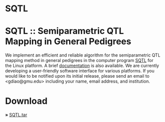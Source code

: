 # **SQTL**

# **SQTL :: Semiparametric QTL Mapping in General Pedigrees**

We implement an efficient and reliable algorithm for the semiparametric QTL mapping method in general pedigrees in the computer program [SQTL](http://dlin.web.unc.edu/wp-content/uploads/sites/1568/2013/02/SQTL.zip) for the Linux platform. A brief [documentation](http://dlin.web.unc.edu/wp-content/uploads/sites/1568/2013/02/SQTL.zip) is also available. We are currently developing a user-friendly software interface for various platforms. If you would like to be notified upon its initial release, please send an email to \<gdiao\@gmu.edu\> including your name, email address, and institution.

# **Download**

**»** [SQTL.tar](http://dlin.web.unc.edu/wp-content/uploads/sites/1568/2013/02/SQTL.zip)

